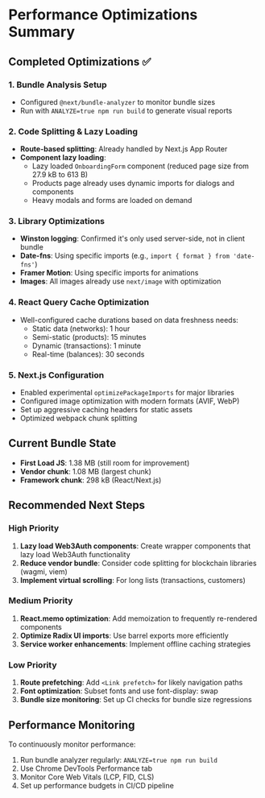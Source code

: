 # Performance Optimizations Summary

## Completed Optimizations ✅

### 1. Bundle Analysis Setup
- Configured `@next/bundle-analyzer` to monitor bundle sizes
- Run with `ANALYZE=true npm run build` to generate visual reports

### 2. Code Splitting & Lazy Loading
- **Route-based splitting**: Already handled by Next.js App Router
- **Component lazy loading**:
  - Lazy loaded `OnboardingForm` component (reduced page size from 27.9 kB to 613 B)
  - Products page already uses dynamic imports for dialogs and components
  - Heavy modals and forms are loaded on demand

### 3. Library Optimizations
- **Winston logging**: Confirmed it's only used server-side, not in client bundle
- **Date-fns**: Using specific imports (e.g., `import { format } from 'date-fns'`)
- **Framer Motion**: Using specific imports for animations
- **Images**: All images already use `next/image` with optimization

### 4. React Query Cache Optimization
- Well-configured cache durations based on data freshness needs:
  - Static data (networks): 1 hour
  - Semi-static (products): 15 minutes
  - Dynamic (transactions): 1 minute
  - Real-time (balances): 30 seconds

### 5. Next.js Configuration
- Enabled experimental `optimizePackageImports` for major libraries
- Configured image optimization with modern formats (AVIF, WebP)
- Set up aggressive caching headers for static assets
- Optimized webpack chunk splitting

## Current Bundle State

- **First Load JS**: 1.38 MB (still room for improvement)
- **Vendor chunk**: 1.08 MB (largest chunk)
- **Framework chunk**: 298 kB (React/Next.js)

## Recommended Next Steps

### High Priority
1. **Lazy load Web3Auth components**: Create wrapper components that lazy load Web3Auth functionality
2. **Reduce vendor bundle**: Consider code splitting for blockchain libraries (wagmi, viem)
3. **Implement virtual scrolling**: For long lists (transactions, customers)

### Medium Priority
1. **React.memo optimization**: Add memoization to frequently re-rendered components
2. **Optimize Radix UI imports**: Use barrel exports more efficiently
3. **Service worker enhancements**: Implement offline caching strategies

### Low Priority
1. **Route prefetching**: Add `<Link prefetch>` for likely navigation paths
2. **Font optimization**: Subset fonts and use font-display: swap
3. **Bundle size monitoring**: Set up CI checks for bundle size regressions

## Performance Monitoring

To continuously monitor performance:
1. Run bundle analyzer regularly: `ANALYZE=true npm run build`
2. Use Chrome DevTools Performance tab
3. Monitor Core Web Vitals (LCP, FID, CLS)
4. Set up performance budgets in CI/CD pipeline